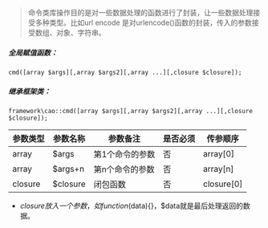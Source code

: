 <blockquote class="info"><p>命令类库操作目的是对一些数据处理的函数进行了封装，让一些数据处理接受多种类型。比如url encode 是对urlencode()函数的封装，传入的参数接受数组、对象、字符串。</p></blockquote>

##### 全局赋值函数：
~~~
cmd([array $args][,array $args2][,array ...][,closure $closure]);
~~~

##### 继承框架类：
~~~
framework\cao::cmd([array $args][,array $args2][,array ...][,closure $closure]);
~~~

| 参数类型  |  参数名称  |  参数备注  |   是否必须   |  传参顺序   |
| --- | --- | --- | --- | --- |
|  array  |  $args  |  第1个命令的参数  |  否  |  array[0] |
|  array  |  $args+n  |  第n个命令的参数  |  否  | array[n] |
|  closure  |  $closure  |  闭包函数  |  否  | closure[0] |

- $closure 放入一个参数，如function($data){}，$data就是最后处理返回的数据。